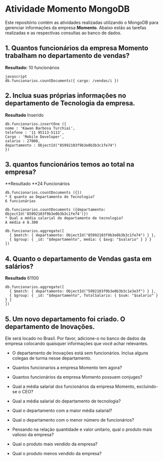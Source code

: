 # Atividade Momento MongoDB

Este repositório contém as atividades realizadas utilizando o MongoDB para gerenciar informações da empresa **Momento**. Abaixo estão as tarefas realizadas e as respectivas consultas ao banco de dados.

## 1. Quantos funcionários da empresa Momento trabalham no departamento de vendas?

**Resultado:** 10 funcionários

```
javascript
db.funcionarios.countDocuments({ cargo: /vendas/i })
```





## 2. Inclua suas próprias informações no departamento de Tecnologia da empresa.
**Resultado** Inserido 

```
db.funcionarios.insertOne ({
nome : 'Kawan Barbosa Turchiai',
telefone : '11 95113-5113',
Cargo : 'Mobile Developer',
salario : 27000,
departamento : ObjectId("85992103f9b3e0b3b3c1fe74")
})
```

## 3. quantos funcionários temos ao total na empresa?
**Resultado **24 Funcionários
```
db.funcionarios.countDocuments ({})
* E quanto ao Departamento de Tecnologia?
6 funcionários

db.funcionarios.countDocuments ({departamento: ObjectId('85992103f9b3e0b3b3c1fe74')})
* Qual a média salarial do departamento de tecnologia?
A média é 8.300

db.funcionarios.aggregate([
  { $match: { departamento: ObjectId("85992103f9b3e0b3b3c1fe74") } },
  { $group: { _id: "$departamento", media: { $avg: "$salario" } } }
])
```
## 4. Quanto o departamento de Vendas gasta em salários?
**Resultado** 61100

```
db.funcionarios.aggregate([
  { $match: { departamento: ObjectId("5992103f9b3e0b3b3c1e3e3f") } },
  { $group: { _id: "$departamento", TotalSalario: { $sum: "$salario" } } }
])
```

## 5. Um novo departamento foi criado. O departamento de Inovações. 
Ele será locado no Brasil. Por favor, adicione-o no banco de dados da empresa colocando quaisquer informações que você achar relevantes.

* O departamento de Inovações está sem funcionários. Inclua alguns colegas de turma nesse departamento.  

* Quantos funcionarios a empresa Momento tem agora?

* Quantos funcionários da empresa Momento possuem conjuges?

* Qual a média salarial dos funcionários da empresa Momento, excluindo-se o CEO?

* Qual a média salarial do departamento de tecnologia? 

* Qual o departamento com a maior média salarial?

* Qual o departamento com o menor número de funcionários?

* Pensando na relação quantidade e valor unitario, qual o produto mais valioso da empresa?

* Qual o produto mais vendido da empresa?

* Qual o produto menos vendido da empresa?
